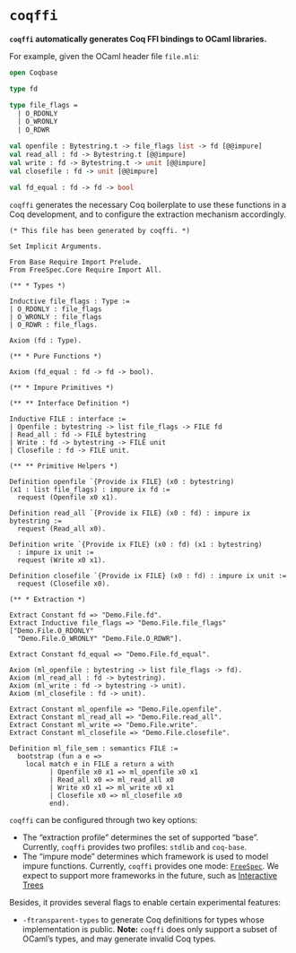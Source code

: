 # `coqffi`

**`coqffi` automatically generates Coq FFI bindings to OCaml
libraries.**

For example, given the OCaml header file `file.mli`:

```ocaml
open Coqbase

type fd

type file_flags =
  | O_RDONLY
  | O_WRONLY
  | O_RDWR

val openfile : Bytestring.t -> file_flags list -> fd [@@impure]
val read_all : fd -> Bytestring.t [@@impure]
val write : fd -> Bytestring.t -> unit [@@impure]
val closefile : fd -> unit [@@impure]

val fd_equal : fd -> fd -> bool
```

`coqffi` generates the necessary Coq boilerplate to use these
functions in a Coq development, and to configure the extraction
mechanism accordingly.

```coq
(* This file has been generated by coqffi. *)

Set Implicit Arguments.

From Base Require Import Prelude.
From FreeSpec.Core Require Import All.

(** * Types *)

Inductive file_flags : Type :=
| O_RDONLY : file_flags
| O_WRONLY : file_flags
| O_RDWR : file_flags.

Axiom (fd : Type).

(** * Pure Functions *)

Axiom (fd_equal : fd -> fd -> bool).

(** * Impure Primitives *)

(** ** Interface Definition *)

Inductive FILE : interface :=
| Openfile : bytestring -> list file_flags -> FILE fd
| Read_all : fd -> FILE bytestring
| Write : fd -> bytestring -> FILE unit
| Closefile : fd -> FILE unit.

(** ** Primitive Helpers *)

Definition openfile `{Provide ix FILE} (x0 : bytestring)
(x1 : list file_flags) : impure ix fd :=
  request (Openfile x0 x1).

Definition read_all `{Provide ix FILE} (x0 : fd) : impure ix bytestring :=
  request (Read_all x0).

Definition write `{Provide ix FILE} (x0 : fd) (x1 : bytestring)
  : impure ix unit :=
  request (Write x0 x1).

Definition closefile `{Provide ix FILE} (x0 : fd) : impure ix unit :=
  request (Closefile x0).

(** * Extraction *)

Extract Constant fd => "Demo.File.fd".
Extract Inductive file_flags => "Demo.File.file_flags" ["Demo.File.O_RDONLY"
  "Demo.File.O_WRONLY" "Demo.File.O_RDWR"].

Extract Constant fd_equal => "Demo.File.fd_equal".

Axiom (ml_openfile : bytestring -> list file_flags -> fd).
Axiom (ml_read_all : fd -> bytestring).
Axiom (ml_write : fd -> bytestring -> unit).
Axiom (ml_closefile : fd -> unit).

Extract Constant ml_openfile => "Demo.File.openfile".
Extract Constant ml_read_all => "Demo.File.read_all".
Extract Constant ml_write => "Demo.File.write".
Extract Constant ml_closefile => "Demo.File.closefile".

Definition ml_file_sem : semantics FILE :=
  bootstrap (fun a e =>
    local match e in FILE a return a with
          | Openfile x0 x1 => ml_openfile x0 x1
          | Read_all x0 => ml_read_all x0
          | Write x0 x1 => ml_write x0 x1
          | Closefile x0 => ml_closefile x0
          end).
```

`coqffi` can be configured through two key options:

- The “extraction profile” determines the set of supported
  “base”. Currently, `coqffi` provides two profiles: `stdlib` and
  `coq-base`.
- The “impure mode” determines which framework is used to model impure
  functions. Currently, `coqffi` provides one mode:
  [`FreeSpec`](https://github.com/ANSSI-FR/FreeSpec). We expect to
  support more frameworks in the future, such as [Interactive
  Trees](https://github.com/DeepSpec/InteractionTrees)

Besides, it provides several flags to enable certain experimental
features:

- `-ftransparent-types` to generate Coq definitions for types whose
  implementation is public. **Note:** `coqffi` does only support a
  subset of OCaml’s types, and may generate invalid Coq types.
